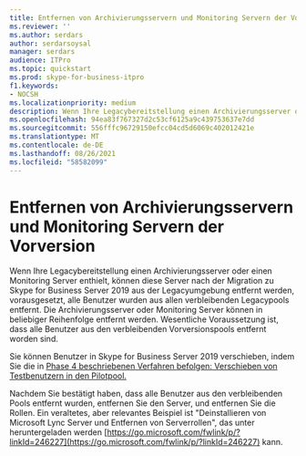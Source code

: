 ```yaml
---
title: Entfernen von Archivierungsservern und Monitoring Servern der Vorversion
ms.reviewer: ''
ms.author: serdars
author: serdarsoysal
manager: serdars
audience: ITPro
ms.topic: quickstart
ms.prod: skype-for-business-itpro
f1.keywords:
- NOCSH
ms.localizationpriority: medium
description: Wenn Ihre Legacybereitstellung einen Archivierungsserver oder einen Monitoring Server enthielt, können diese Server nach der Migration zu Skype for Business Server 2019 aus der Legacyumgebung entfernt werden, vorausgesetzt, alle Benutzer wurden aus allen verbleibenden Legacypools entfernt. Die Archivierungsserver oder Monitoring Server können in beliebiger Reihenfolge entfernt werden. Wesentliche Voraussetzung ist, dass alle Benutzer aus den verbleibenden Vorversionspools entfernt worden sind.
ms.openlocfilehash: 94ea83f767327d2c53cf6125a9c439753637e7dd
ms.sourcegitcommit: 556fffc96729150efcc04cd5d6069c402012421e
ms.translationtype: MT
ms.contentlocale: de-DE
ms.lasthandoff: 08/26/2021
ms.locfileid: "58582099"
---
```

# <a name="remove-legacy-archiving-and-monitoring-servers"></a>Entfernen von Archivierungsservern und Monitoring Servern der Vorversion

Wenn Ihre Legacybereitstellung einen Archivierungsserver oder einen Monitoring Server enthielt, können diese Server nach der Migration zu Skype for Business Server 2019 aus der Legacyumgebung entfernt werden, vorausgesetzt, alle Benutzer wurden aus allen verbleibenden Legacypools entfernt. Die Archivierungsserver oder Monitoring Server können in beliebiger Reihenfolge entfernt werden. Wesentliche Voraussetzung ist, dass alle Benutzer aus den verbleibenden Vorversionspools entfernt worden sind.
  
Sie können Benutzer in Skype for Business Server 2019 verschieben, indem Sie die in [Phase 4 beschriebenen Verfahren befolgen: Verschieben von Testbenutzern in den Pilotpool.](phase-4-move-test-users-to-the-pilot-pool.md)
  
Nachdem Sie bestätigt haben, dass alle Benutzer aus den verbleibenden Pools entfernt wurden, entfernen Sie den Server, und entfernen Sie die Rollen. Ein veraltetes, aber relevantes Beispiel ist "Deinstallieren von Microsoft Lync Server und Entfernen von Serverrollen", das unter heruntergeladen werden [https://go.microsoft.com/fwlink/p/?linkId=246227](https://go.microsoft.com/fwlink/p/?linkId=246227) kann.
  

